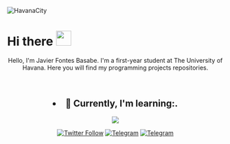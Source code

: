 ![HavanaCity](https://github.com/user-attachments/assets/2843f260-7fdf-4ba5-b03f-04c426f5232c)
  <h1> Hi there <img src="https://media.giphy.com/media/hvRJCLFzcasrR4ia7z/giphy.gif" width="35"> </h1> </h1> 

<center>
Hello, I'm Javier Fontes Basabe. I'm a first-year student at The University of Havana. Here you will find my programming projects repositories.
<br/>
<br/>
<br/>

  <h2><li>🌱 Currently, I'm learning:.</li></h2>
<img src="https://skillicons.dev/icons?i=cpp,cs&perline=14" />
<br/>

[![Twitter Follow](https://img.shields.io/twitter/follow/fonteshabana?style=social)](https://twitter.com/fonteshabana)
[![Telegram](https://img.shields.io/badge/Telegram-%40FontesHabana-0088cc.svg)](https://t.me/FontesHabana)
[![Telegram](https://img.shields.io/badge/Gmail-%40javierfontbas@gmail.com-ff0000.svg)](javierfontbas@gmail.com)
  <center></center>
  
  
  
  

<!--
**FontesHabana/FontesHabana** is a ✨ _special_ ✨ repository because its `README.md` (this file) appears on your GitHub profile.

Here are some ideas to get you started:

- 🔭 I’m currently working on ...
- 🌱 I’m currently learning ...
- 👯 I’m looking to collaborate on ...
- 🤔 I’m looking for help with ...
- 💬 Ask me about ...
- 📫 How to reach me: ...
- 😄 Pronouns: ...
- ⚡ Fun fact: ...
-->
